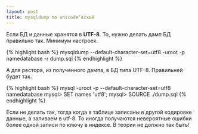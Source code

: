 ```yaml
---
layout: post
title: mysqldump по unicode’вский
---
```


Если БД и данные хранятся в **UTF-8**.
То, нужно делать дамп БД правильно так. Минимум настроек.


{% highlight bash %}
mysqldump --default-character-set=utf8 -uroot -p namedatabase -r dump.sql
{% endhighlight %}


А для рестора, из полученного дампа, в БД типа UTF-8.
Правильней будет так.


{% highlight bash %}
mysql -uroot -p --default-character-set=utf8 namedatabase
mysql> SET names 'utf8';
mysql> SOURCE ./dump.sql
{% endhighlight %}

Если не делать так, тогда когда в таблице записаны в другой кодировке данные, а заливаем в utf-8. То иногда получаются невероятные ошибки более одной записи по ключу в индексе. В теории не должно так быть!
